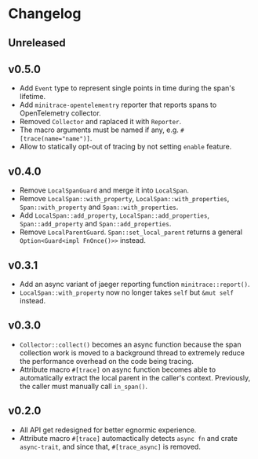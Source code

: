 # Changelog

## Unreleased

## v0.5.0

- Add `Event` type to represent single points in time during the span's lifetime.
- Add `minitrace-opentelementry` reporter that reports spans to OpenTelemetry collector.
- Removed `Collector` and raplaced it with `Reporter`.
- The macro arguments must be named if any, e.g. `#[trace(name="name")]`.
- Allow to statically opt-out of tracing by not setting `enable` feature.

## v0.4.0

- Remove `LocalSpanGuard` and merge it into `LocalSpan`.
- Remove `LocalSpan::with_property`, `LocalSpan::with_properties`, `Span::with_property` and `Span::with_properties`.
- Add `LocalSpan::add_property`, `LocalSpan::add_properties`, `Span::add_property` and `Span::add_properties`.
- Remove `LocalParentGuard`. `Span::set_local_parent` returns a general `Option<Guard<impl FnOnce()>>` instead. 

## v0.3.1

- Add an async variant of jaeger reporting function `minitrace::report()`.
- `LocalSpan::with_property` now no longer takes `self` but `&mut self` instead.

## v0.3.0

- `Collector::collect()` becomes an async function because the span collection work is moved to a background thread to extremely reduce the performance overhead on the code being tracing.
- Attribute macro `#[trace]` on async function becomes able to automatically extract the local parent in the caller's context. Previously, the caller must manually call `in_span()`.

## v0.2.0

- All API get redesigned for better egnormic experience.
- Attribute macro `#[trace]` automactically detects `async fn` and crate `async-trait`, and since that, `#[trace_async]` is removed.
